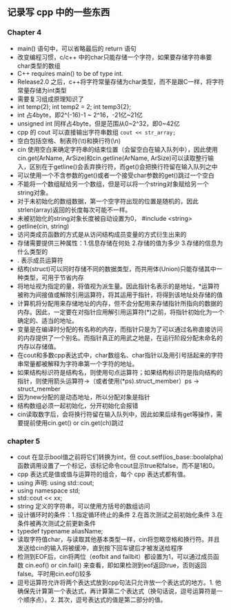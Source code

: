 ## 记录写 cpp 中的一些东西
### Chapter 4
+ main() 语句中，可以省略最后的 return 语句
+ 改变编程习惯，c/c++ 中的char只能存储一个字符，如果要存储字符串要char类型的数组
+ C++ requires main() to be of type int.
+ Release2.0 之后，c++将字符常量存储为char类型，而不是跟C一样，将字符常量存储为int类型 
+ 需要复习组成原理知识了
+ int temp(2); int temp2 = 2; int temp3{2};
+ int 占4byte，即2^(-16)-1 ~ 2^16，-21亿~21亿
+ unsigned int 同样占4byte，但是范围从0~2^32，即0~42亿
+ cpp 的 cout 可以直接输出字符串数组 `cout << str_array;`
+ 空白包括空格、制表符(\t)和换行符(\n)
+ cin 使用空白来确定字符串的结束位置（会留空白在输入队列中），因此使用cin.get(ArName, ArSize)和cin.getline(ArName, ArSize)可以读取整行输入，区别在于getline()会丢弃换行符，而get()会把换行符留在输入队列之中
+ 可以使用一个不含参数的get()或者一个接受char参数的get()跳过一个空白
+ 不能将一个数组赋给另一个数组，但是可以将一个string对象赋给另一个string对象。
+ 对于未初始化的数组数据，第一个空字符出现的位置是随机的，因此strlen(array)返回的长度每次可能不一样。
+ 未被初始化的string对象长度被自动设置为0， #include \<string>
+ getline(cin, string)
+ 访问类成员函数的方式是从访问结构成员变量的方式衍生出来的
+ 存储需要提供三种属性：1.信息存储在何处 2.存储的值为多少 3.存储的信息为什么类型的
+ . 表示成员运算符
+ 结构(struct)可以同时存储不同的数据类型，而共用体(Union)只能存储其中一种类型，可用于节省内存
+ 将地址视为指定的量，将值视为派生量。因此指针名表示的是地址，*运算符被称为间接值或解除引用运算符，将其运用于指针，将得到该地址处存储的值
+ 计算机将分配用来存储地址的内存，但不会分配用来存储指针所指向的数据的内存。因此，一定要在对指针应用解引用运算符(*)之前，将指针初始化为一个确定的、适当的地址。
+ 变量是在编译时分配的有名称的内存，而指针只是为了可以通过名称直接访问的内存提供了一个别名。而指针真正的用武之地是，在运行阶段分配未命名的内存以存储值。
+ 在cout和多数cpp表达式中，char数组名、char指针以及用引号括起来的字符串常量都被解释为字符串第一个字符的地址。
+ 如果结构标识符是结构名，则使用句点运算符；如果结构标识符是指向结构的指针，则使用箭头运算符->（或者使用(*ps).struct_member）ps -> struct_member
+ 因为new分配的是动态地址，所以分配对象是指针
+ 结构数组必须一起初始化，分开初始化会报错
+ cin读取数字后，会将换行符留在输入队列中，因此如果后续有get等操作，需要提前使用cin.get() or cin.get(ch)跳过

### chapter 5
+ cout 在显示bool值之前将它们转换为int，但 cout.setf(ios_base::boolalpha) 函数调用设置了一个标记，该标记命令cout显示true和false，而不是1和0。
+ cpp 表达式是值或值与运算符的组合，每个 cpp 表达式都有值。
+ using 声明: using std::cout;
+ using namespace std;
+ std::cout << xx;
+ string 定义的字符串，可以使用方括号的数组访问
+ 设计循环时的条件：1.指定循环终止的条件 2.在首次测试之前初始化条件 3.在条件被再次测试之前更新条件
+ typedef typename aliasName;
+ 读取字符值char，与读取其他基本类型一样，cin将忽略空格和换行符。并且发送给cin的输入将被缓冲，直到按下回车键后才被发送给程序
+ 检测到EOF后，cin将两位（eofbit and failbit）都设置为1，可以通过成员函数 cin.eof() or cin.fail() 来查看，即如果检测到eof返回true，否则返回false。平时用cin.eof()较多
+ 逗号运算符允许将两个表达式放到cpp句法只允许放一个表达式的地方。1. 他确保先计算第一个表达式，再计算第二个表达式（换句话说，逗号运算符是一个顺序点）。2. 其次，逗号表达式的值是第二部分的值。